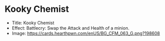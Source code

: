 # Kooky Chemist
- Title:  Kooky Chemist
- Effect:  Battlecry: Swap the Attack and Health of a minion.
- Image:  https://cards.hearthpwn.com/enUS/BG_CFM_063_G.png?198608
